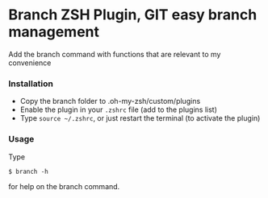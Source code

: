# Branch ZSH Plugin, GIT easy branch management
Add the branch command with functions that are relevant to my convenience

### Installation

  * Copy the branch folder to .oh-my-zsh/custom/plugins
  * Enable the plugin in your `.zshrc` file (add to the plugins list)
  * Type `source ~/.zshrc`, or just restart the terminal (to activate the plugin)

### Usage

Type

    $ branch -h

for help on the branch command.